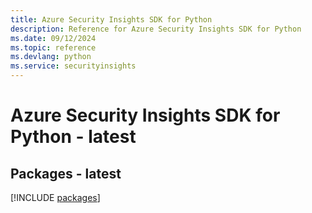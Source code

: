 ```yaml
---
title: Azure Security Insights SDK for Python
description: Reference for Azure Security Insights SDK for Python
ms.date: 09/12/2024
ms.topic: reference
ms.devlang: python
ms.service: securityinsights
---
```

# Azure Security Insights SDK for Python - latest
## Packages - latest
[!INCLUDE [packages](security-insights-index.md)]